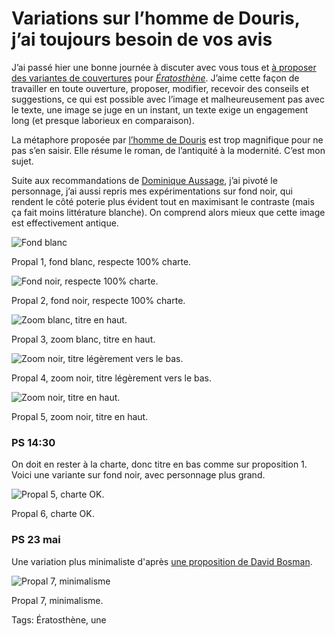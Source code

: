 # Variations sur l’homme de Douris, j&#8217;ai toujours besoin de vos avis

J’ai passé hier une bonne journée à discuter avec vous tous et [à proposer des variantes de couvertures](http://blog.tcrouzet.com/2014/05/21/trois-couvertures-votre-avis/) pour [*Ératosthène*](http://blog.tcrouzet.com/eratosthene/). J’aime cette façon de travailler en toute ouverture, proposer, modifier, recevoir des conseils et suggestions, ce qui est possible avec l’image et malheureusement pas avec le texte, une image se juge en un instant, un texte exige un engagement long (et presque laborieux en comparaison).

La métaphore proposée par [l’homme de Douris](http://blog.tcrouzet.com/2014/05/19/les-grecs-anciens-ont-invente-le-notebook/) est trop magnifique pour ne pas s’en saisir. Elle résume le roman, de l’antiquité à la modernité. C’est mon sujet.

Suite aux recommandations de [Dominique Aussage](https://www.facebook.com/dominique.aussage.7), j’ai pivoté le personnage, j’ai aussi repris mes expérimentations sur fond noir, qui rendent le côté poterie plus évident tout en maximisant le contraste (mais ça fait moins littérature blanche). On comprend alors mieux que cette image est effectivement antique.

![Fond blanc](http://blog.tcrouzet.comhttps://tcrouzet.com/images_tc/2014/05/cover-11.jpg)

Propal 1, fond blanc, respecte 100% charte.

![Fond noir, respecte 100% charte.](http://blog.tcrouzet.comhttps://tcrouzet.com/images_tc/2014/05/cover-1b.jpg)

Propal 2, fond noir, respecte 100% charte.

![Zoom blanc, titre en haut.](http://blog.tcrouzet.comhttps://tcrouzet.com/images_tc/2014/05/cover-21.jpg)

Propal 3, zoom blanc, titre en haut.

![Zoom noir, titre légèrement vers le bas.](http://blog.tcrouzet.comhttps://tcrouzet.com/images_tc/2014/05/cover-31.jpg)

Propal 4, zoom noir, titre légèrement vers le bas.

![Zoom noir, titre en haut.](http://blog.tcrouzet.comhttps://tcrouzet.com/images_tc/2014/05/cover-4.jpg)

Propal 5, zoom noir, titre en haut.

### PS 14:30

On doit en rester à la charte, donc titre en bas comme sur proposition 1. Voici une variante sur fond noir, avec personnage plus grand.

![Propal 5, charte OK.](http://blog.tcrouzet.comhttps://tcrouzet.com/images_tc/2014/05/cover-douris-3.jpg)

Propal 6, charte OK.

### PS 23 mai

Une variation plus minimaliste d'après [une proposition de David Bosman](https://twitter.com/david_bosman/status/469767471600500736).

![Propal 7, minimalisme](http://blog.tcrouzet.comhttps://tcrouzet.com/images_tc/2014/05/cover-6.jpg)

Propal 7, minimalisme.



Tags: Ératosthène, une